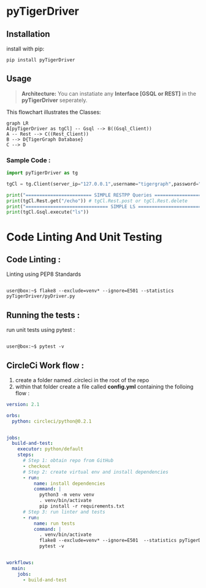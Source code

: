 
# pyTigerDriver 



## Installation

install with pip:

```shell script
pip install pyTigerDriver
```


## Usage


> **Architecture:** You can instatiate any **Interface [GSQL or REST]** in the **pyTigerDriver** seperately.


This flowchart illustrates the Classes:

```mermaid
graph LR
A[pyTigerDriver as tgCl] -- Gsql --> B((Gsql_Client))
A -- Rest --> C((Rest_Client))
B --> D{TigerGraph Database}
C --> D
```
### Sample Code :
```python
import pyTigerDriver as tg

tgCl = tg.Client(server_ip="127.0.0.1",username="tigergraph",password="tigergraph",version="3.0.5")

print("======================== SIMPLE RESTPP Queries ==================================")
print(tgCl.Rest.get("/echo")) # tgCl.Rest.post or tgCl.Rest.delete 
print("============================== SIMPLE LS ===========================================")
print(tgCl.Gsql.execute("ls"))

```
# Code Linting And Unit Testing

## Code Linting :

Linting using PEP8 Standards

```Shell

user@box:~$ flake8 --exclude=venv* --ignore=E501 --statistics pyTigerDriver/pyDriver.py

```

## Running the tests : 

run unit tests using pytest :

```Shell

user@box:~$ pytest -v

```
## CircleCi Work flow :

1. create a folder named .circleci in the root of the repo
2. within that folder create a file called **config.yml**  containing the folloing flow :

```yaml
version: 2.1

orbs:
  python: circleci/python@0.2.1


jobs:
  build-and-test:
    executor: python/default
    steps:
      # Step 1: obtain repo from GitHub
      - checkout
      # Step 2: create virtual env and install dependencies
      - run:
          name: install dependencies
          command: |
            python3 -m venv venv
            . venv/bin/activate
            pip install -r requirements.txt
      # Step 3: run linter and tests
      - run:
          name: run tests
          command: |
            . venv/bin/activate
            flake8 --exclude=venv* --ignore=E501  --statistics pyTigerDriver/pyDriver.py
            pytest -v


workflows:
  main:
    jobs:
      - build-and-test

```
